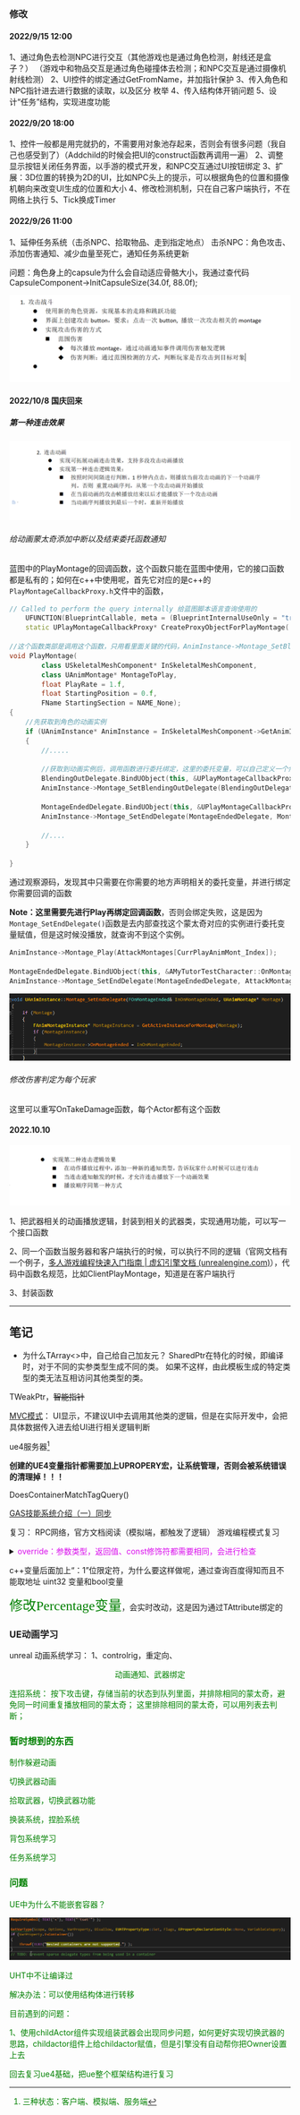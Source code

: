 ### 修改

#### 2022/9/15 12:00

1、通过角色去检测NPC进行交互（其他游戏也是通过角色检测，射线还是盒子？）
（游戏中和物品交互是通过角色碰撞体去检测；和NPC交互是通过摄像机射线检测）
2、UI控件的绑定通过GetFromName，并加指针保护
3、传入角色和NPC指针进去进行数据的读取，以及区分 枚举
4、传入结构体开销问题
5、设计“任务”结构，实现进度功能

#### 2022/9/20 18:00

1、控件一般都是用完就扔的，不需要用对象池存起来，否则会有很多问题（我自己也感受到了）（Addchild的时候会把UI的construct函数再调用一遍）
2、调整显示按钮关闭任务界面，以手游的模式开发，和NPC交互通过UI按钮绑定
3、扩展：3D位置的转换为2D的UI，比如NPC头上的提示，可以根据角色的位置和摄像机朝向来改变UI生成的位置和大小
4、修改检测机制，只在自己客户端执行，不在网络上执行
5、Tick换成Timer

#### 2022/9/26 11:00

1、延伸任务系统（击杀NPC、拾取物品、走到指定地点）
击杀NPC：角色攻击、添加伤害通知、减少血量至死亡，通知任务系统更新

问题：角色身上的capsule为什么会自动适应骨骼大小，我通过查代码CapsuleComponent->InitCapsuleSize(34.0f, 88.0f);

<img src="Task.assets/133087336985449552.png" alt="img" style="zoom:50%;" />

#### 2022/10/8 国庆回来

##### 第一种连击效果

<img src="Task.assets/133096700416362585.png" alt="img" style="zoom:75%;" />

###### 给动画蒙太奇添加中断以及结束委托函数通知

蓝图中的PlayMontage的回调函数，这个函数只能在蓝图中使用，它的接口函数都是私有的；如何在c++中使用呢，首先它对应的是c++的`PlayMontageCallbackProxy.h`文件中的函数，

```c++
// Called to perform the query internally 给蓝图脚本语言查询使用的
	UFUNCTION(BlueprintCallable, meta = (BlueprintInternalUseOnly = "true"))
	static UPlayMontageCallbackProxy* CreateProxyObjectForPlayMontage(...);------------>

//这个函数类部是调用这个函数，只用看里面关键的代码，AnimInstance->Montage_SetBlendingOutDelegate(BlendingOutDelegate, MontageToPlay);
void PlayMontage(
		class USkeletalMeshComponent* InSkeletalMeshComponent,
		class UAnimMontage* MontageToPlay,
		float PlayRate = 1.f,
		float StartingPosition = 0.f,
		FName StartingSection = NAME_None);
{
    //先获取到角色的动画实例
	if (UAnimInstance* AnimInstance = InSkeletalMeshComponent->GetAnimInstance())
	{
		//.....
        
        //获取到动画实例后，调用函数进行委托绑定，这里的委托变量，可以自己定义一个然后进行绑定
        BlendingOutDelegate.BindUObject(this, &UPlayMontageCallbackProxy::OnMontageBlendingOut);
		AnimInstance->Montage_SetBlendingOutDelegate(BlendingOutDelegate, MontageToPlay);
               
		MontageEndedDelegate.BindUObject(this, &UPlayMontageCallbackProxy::OnMontageEnded);
		AnimInstance->Montage_SetEndDelegate(MontageEndedDelegate, MontageToPlay);
        
        //....
	}

}
```

通过观察源码，发现其中只需要在你需要的地方声明相关的委托变量，并进行绑定你需要回调的函数

**Note：这里需要先进行Play再绑定回调函数**，否则会绑定失败，这是因为`Montage_SetEndDelegate()`函数是去内部查找这个蒙太奇对应的实例进行委托变量赋值，但是这时候没播放，就查询不到这个实例。

```c++
AnimInstance->Montage_Play(AttackMontages[CurrPlayAnimMont_Index]);

MontageEndedDelegate.BindUObject(this, &AMyTutorTestCharacter::OnMontageEnded);
AnimInstance->Montage_SetEndDelegate(MontageEndedDelegate, AttackMontages[CurrPlayAnimMont_Index]);

```

![image-20221010110147730](Task.assets/image-20221010110147730.png)

###### 修改伤害判定为每个玩家

这里可以重写OnTakeDamage函数，每个Actor都有这个函数





#### 2022.10.10

![img](Task.assets/133097805461228747.png)

1、把武器相关的动画播放逻辑，封装到相关的武器类，实现通用功能，可以写一个接口函数

2、同一个函数当服务器和客户端执行的时候，可以执行不同的逻辑（官网文档有一个例子，[多人游戏编程快速入门指南 | 虚幻引擎文档 (unrealengine.com)](https://docs.unrealengine.com/4.27/zh-CN/InteractiveExperiences/Networking/QuickStart/)），代码中函数名规范，比如ClientPlayMontage，知道是在客户端执行

3、封装函数



-----





## 笔记

* 为什么TArray<>中，自己给自己加友元？
  SharedPtr在特化的时候，即编译时，对于不同的实参类型生成不同的类。
  如果不这样，由此模板生成的特定类型的类无法互相访问其他类型的类。

TWeakPtr，~~智能指针~~

<u>MVC模式</u>：
UI显示，不建议UI中去调用其他类的逻辑，但是在实际开发中，会把具体数据传入进去给UI进行相关逻辑判断

ue4服务器[^1]

[^1]:三种状态：客户端、模拟端、服务端

**创建的UE4变量指针都需要加上UPROPERY宏，让系统管理，否则会被系统错误的清理掉！！！**

DoesContainerMatchTagQuery()

[GAS技能系统介绍（一）同步](https://zhuanlan.zhihu.com/p/472109168)

复习：
RPC网络，官方文档阅读（模拟端，都触发了逻辑）
游戏编程模式复习

<details><summary><font color=darkered>override：参数类型，返回值、const修饰符都需要相同，会进行检查</font></summary>
    报错：cannot convert 'this' pointer from 'const UAS01' to 'UAS01 &'；这是因为函数被声明了为const的，
C++在调用类成员函数时会隐式的传递this指针，而将函数声明为const即相当于this指针被声明为const的，而这个被声明为const的this指针在print函数中调用getStr()时又会被传入，
这里问题就出现了，getStr()函数并没有被声明为const的，那么这里面进行参数传递的时候就会发生类型不匹配的问题，也就是这里报的错误。
</details>

c++变量后面加上“：1”位限定符，为什么要这样做呢，通过查询百度得知而且不能取地址
uint32 变量和bool变量

<font face="黑体" color=green size=5>修改Percentage变量</font>，会实时改动，这是因为通过TAttribute绑定的

### UE动画学习

unreal 动画系统学习：
1、controlrig，重定向、



<center><font color=green>动画通知、武器绑定</center>

连招系统：
按下攻击键，存储当前的状态到队列里面，并排除相同的蒙太奇，避免同一时间重复播放相同的蒙太奇；
这里排除相同的蒙太奇，可以用列表去判断；



### 暂时想到的东西

制作躲避动画

切换武器动画

拾取武器，切换武器功能

换装系统，捏脸系统

背包系统学习

任务系统学习



### 问题

UE中为什么不能嵌套容器？

![image-20221010154418197](Task.assets/image-20221010154418197.png)

UHT中不让编译过

解决办法：可以使用结构体进行转移



目前遇到的问题：

1、使用childActor组件实现组装武器会出现同步问题，如何更好实现切换武器的思路，childactor组件上给childactor赋值，但是引擎没有自动帮你把Owner设置上去



回去复习ue4基础，把ue整个框架结构进行复习